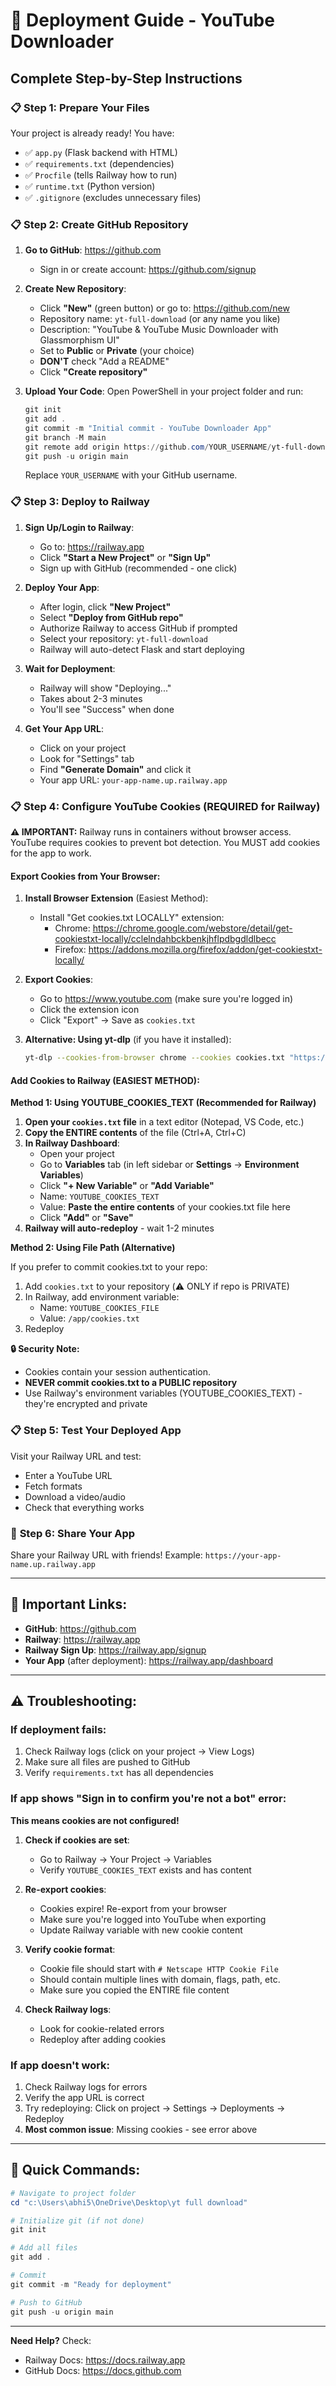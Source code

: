 # 🚀 Deployment Guide - YouTube Downloader

## Complete Step-by-Step Instructions

### 📋 **Step 1: Prepare Your Files**

Your project is already ready! You have:
- ✅ `app.py` (Flask backend with HTML)
- ✅ `requirements.txt` (dependencies)
- ✅ `Procfile` (tells Railway how to run)
- ✅ `runtime.txt` (Python version)
- ✅ `.gitignore` (excludes unnecessary files)

### 📋 **Step 2: Create GitHub Repository**

1. **Go to GitHub**: https://github.com
   - Sign in or create account: https://github.com/signup

2. **Create New Repository**:
   - Click **"New"** (green button) or go to: https://github.com/new
   - Repository name: `yt-full-download` (or any name you like)
   - Description: "YouTube & YouTube Music Downloader with Glassmorphism UI"
   - Set to **Public** or **Private** (your choice)
   - **DON'T** check "Add a README"
   - Click **"Create repository"**

3. **Upload Your Code**:
   Open PowerShell in your project folder and run:

   ```powershell
   git init
   git add .
   git commit -m "Initial commit - YouTube Downloader App"
   git branch -M main
   git remote add origin https://github.com/YOUR_USERNAME/yt-full-download.git
   git push -u origin main
   ```
   
   Replace `YOUR_USERNAME` with your GitHub username.

### 📋 **Step 3: Deploy to Railway**

1. **Sign Up/Login to Railway**:
   - Go to: https://railway.app
   - Click **"Start a New Project"** or **"Sign Up"**
   - Sign up with GitHub (recommended - one click)

2. **Deploy Your App**:
   - After login, click **"New Project"**
   - Select **"Deploy from GitHub repo"**
   - Authorize Railway to access GitHub if prompted
   - Select your repository: `yt-full-download`
   - Railway will auto-detect Flask and start deploying

3. **Wait for Deployment**:
   - Railway will show "Deploying..." 
   - Takes about 2-3 minutes
   - You'll see "Success" when done

4. **Get Your App URL**:
   - Click on your project
   - Look for "Settings" tab
   - Find **"Generate Domain"** and click it
   - Your app URL: `your-app-name.up.railway.app`

### 📋 **Step 4: Configure YouTube Cookies (REQUIRED for Railway)**

**⚠️ IMPORTANT:** Railway runs in containers without browser access. YouTube requires cookies to prevent bot detection. You MUST add cookies for the app to work.

#### Export Cookies from Your Browser:

1. **Install Browser Extension** (Easiest Method):
   - Install "Get cookies.txt LOCALLY" extension:
     - Chrome: https://chrome.google.com/webstore/detail/get-cookiestxt-locally/cclelndahbckbenkjhflpdbgdldlbecc
     - Firefox: https://addons.mozilla.org/firefox/addon/get-cookiestxt-locally/
   
2. **Export Cookies**:
   - Go to https://www.youtube.com (make sure you're logged in)
   - Click the extension icon
   - Click "Export" → Save as `cookies.txt`

3. **Alternative: Using yt-dlp** (if you have it installed):
   ```bash
   yt-dlp --cookies-from-browser chrome --cookies cookies.txt "https://www.youtube.com"
   ```

#### Add Cookies to Railway (EASIEST METHOD):

**Method 1: Using YOUTUBE_COOKIES_TEXT (Recommended for Railway)**

1. **Open your `cookies.txt` file** in a text editor (Notepad, VS Code, etc.)
2. **Copy the ENTIRE contents** of the file (Ctrl+A, Ctrl+C)
3. **In Railway Dashboard**:
   - Open your project
   - Go to **Variables** tab (in left sidebar or **Settings** → **Environment Variables**)
   - Click **"+ New Variable"** or **"Add Variable"**
   - Name: `YOUTUBE_COOKIES_TEXT`
   - Value: **Paste the entire contents** of your cookies.txt file here
   - Click **"Add"** or **"Save"**
4. **Railway will auto-redeploy** - wait 1-2 minutes

**Method 2: Using File Path (Alternative)**

If you prefer to commit cookies.txt to your repo:
1. Add `cookies.txt` to your repository (⚠️ ONLY if repo is PRIVATE)
2. In Railway, add environment variable:
   - Name: `YOUTUBE_COOKIES_FILE`
   - Value: `/app/cookies.txt`
3. Redeploy

**🔒 Security Note:** 
- Cookies contain your session authentication. 
- **NEVER commit cookies.txt to a PUBLIC repository**
- Use Railway's environment variables (YOUTUBE_COOKIES_TEXT) - they're encrypted and private

### 📋 **Step 5: Test Your Deployed App**

Visit your Railway URL and test:
- Enter a YouTube URL
- Fetch formats
- Download a video/audio
- Check that everything works

### 🎉 **Step 6: Share Your App**

Share your Railway URL with friends!
Example: `https://your-app-name.up.railway.app`

---

## 🔧 **Important Links:**

- **GitHub**: https://github.com
- **Railway**: https://railway.app
- **Railway Sign Up**: https://railway.app/signup
- **Your App** (after deployment): https://railway.app/dashboard

---

## ⚠️ **Troubleshooting:**

### If deployment fails:
1. Check Railway logs (click on your project → View Logs)
2. Make sure all files are pushed to GitHub
3. Verify `requirements.txt` has all dependencies

### If app shows "Sign in to confirm you're not a bot" error:
**This means cookies are not configured!**

1. **Check if cookies are set**:
   - Go to Railway → Your Project → Variables
   - Verify `YOUTUBE_COOKIES_TEXT` exists and has content
   
2. **Re-export cookies**:
   - Cookies expire! Re-export from your browser
   - Make sure you're logged into YouTube when exporting
   - Update Railway variable with new cookie content
   
3. **Verify cookie format**:
   - Cookie file should start with `# Netscape HTTP Cookie File`
   - Should contain multiple lines with domain, flags, path, etc.
   - Make sure you copied the ENTIRE file content

4. **Check Railway logs**:
   - Look for cookie-related errors
   - Redeploy after adding cookies

### If app doesn't work:
1. Check Railway logs for errors
2. Verify the app URL is correct
3. Try redeploying: Click on project → Settings → Deployments → Redeploy
4. **Most common issue**: Missing cookies - see error above

---

## 📝 **Quick Commands:**

```powershell
# Navigate to project folder
cd "c:\Users\abhi5\OneDrive\Desktop\yt full download"

# Initialize git (if not done)
git init

# Add all files
git add .

# Commit
git commit -m "Ready for deployment"

# Push to GitHub
git push -u origin main
```

---

**Need Help?** Check:
- Railway Docs: https://docs.railway.app
- GitHub Docs: https://docs.github.com

